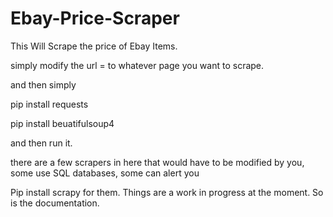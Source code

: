 # Ebay-Price-Scraper
This Will Scrape the price of Ebay Items.

simply modify the url =  to whatever page you want to scrape.

and then simply

pip install requests

pip install beuatifulsoup4

and then run it.

there are a few scrapers in here that would have to be modified by you, some use SQL databases, some can alert you  

Pip install scrapy for them.  Things are a work in progress at the moment.  So is the documentation. 

